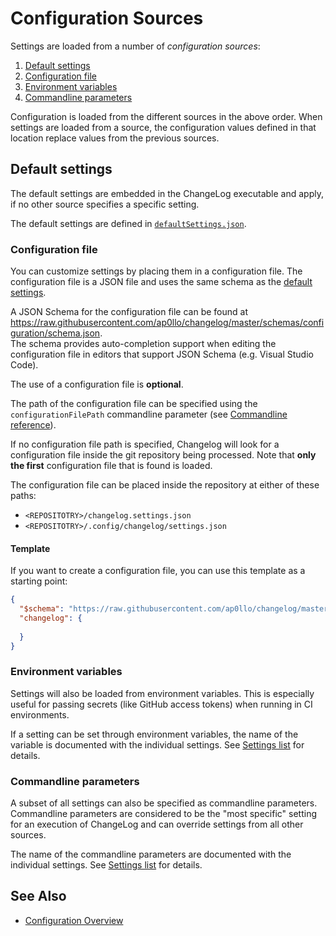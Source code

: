 # Configuration Sources

Settings are loaded from a number of *configuration sources*:

1. [Default settings](#default-settings)
2. [Configuration file](#configuration-file)
3. [Environment variables](#environment-variables)
4. [Commandline parameters](#commandline-parameters)

Configuration is loaded from the different sources in the above order.
When settings are loaded from a source, the configuration values defined in that location replace values from the previous sources. 


## Default settings

The default settings are embedded in the ChangeLog executable and apply, if no other source specifies a specific setting.

The default settings are defined in [`defaultSettings.json`](../../src/ChangeLog/Configuration/defaultSettings.json).

### Configuration file

You can customize settings by placing them in a configuration file.
The configuration file is a JSON file and uses the same schema as the [default settings](../../src/ChangeLog/Configuration/defaultSettings.json).

A JSON Schema for the configuration file can be found at 
<https://raw.githubusercontent.com/ap0llo/changelog/master/schemas/configuration/schema.json>.  
The schema provides auto-completion support when editing the configuration file in editors that support JSON Schema (e.g. Visual Studio Code).

The use of a configuration file is **optional**.

The path of the configuration file can be specified using the `configurationFilePath` commandline parameter (see [Commandline reference](../commandline-reference/index.md)).

If no configuration file path is specified, Changelog will look for a configuration file inside the git repository being processed.
Note that **only the first** configuration file that is found is loaded.

The configuration file can be placed inside the repository at either of these paths:

- `<REPOSITOTRY>/changelog.settings.json`
- `<REPOSITOTRY>/.config/changelog/settings.json`

#### Template

If you want to create a configuration file, you can use this template as a starting point:

```json
{
  "$schema": "https://raw.githubusercontent.com/ap0llo/changelog/master/schemas/configuration/schema.json",
  "changelog": {
    
  }
}
```

### Environment variables

Settings will also be loaded from environment variables.
This is especially useful for passing secrets (like GitHub access tokens)
when running in CI environments.

If a setting can be set through environment variables, the name of the variable is documented with the individual settings.
See [Settings list](../configuration.md#settings-list) for details.

### Commandline parameters

A subset of all settings can also be specified as commandline parameters.
Commandline parameters are considered to be the "most specific" setting
for an execution of ChangeLog and can override settings from all other
sources.

The name of the commandline parameters are documented with the individual settings.
See [Settings list](../configuration.md#settings-list) for details.

## See Also

- [Configuration Overview](../configuration.md)
